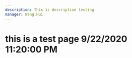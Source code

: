 ```yaml
---
description: This is description testing
manager: Wang.Hui
---
```

# this is a test page 9/22/2020 11:20:00 PM
